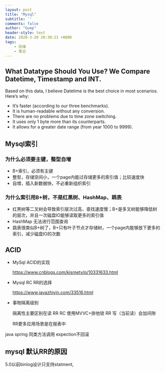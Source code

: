 ```yaml
---
layout: post
title: "Mysql"
subtitle: ''
comments: false
author: "Gump"
header-style: text
date: 2020-3-20 20:30:21 +0800
tags:
    - 存储
    - 笔记
---
```


## What Datatype Should You Use? We Compare Datetime, Timestamp and INT.

Based on this data, I believe Datetime is the best choice in most scenarios. Here’s why:

- It’s faster (according to our three benchmarks).
- It is human-readable without any conversion.
- There are no problems due to time zone switching.
- It uses only 1 byte more than its counterparts.
- It allows for a greater date range (from year 1000 to 9999).

## Mysql索引

### 为什么必须要主键，整型自增

- B+索引，必须有主键
- 整型，存储空间小，一个page内能过存储更多的索引值；比较速度快
- 自增，插入新数据快，不必重新组织索引

### 为什么索引用B+树，不是红黑树、HashMap、跳表

- 红黑树等二叉树会导致索引层次过高，查找速度慢；B+是多叉树能够降低树的层次，并且一次磁盘IO能够读取更多的索引值
- HashMap 无法进行范围查询
- 跳表很类似B+树了，B+只有叶子节点才存储树，一个page内能够放下更多的索引，减少磁盘IO的次数

## ACID

- MySql ACID的实现

  https://www.cnblogs.com/kismetv/p/10331633.html

- Mysql RC RR的选择

  https://www.javazhiyin.com/33516.html

- 事物隔离级别

  隔离性主要区别在读
  RR RC 使用MVVC+排他锁
  RR 写（当前读）会加间隙 

  RR更多应用场景是在报表中

java spring 同类方法调用 expection不回滚

## mysql 默认RR的原因

5.0以前binlog设计只支持statment,

